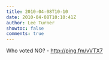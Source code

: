 ```yaml
---
title: 2010-04-08T10-10
date: 2010-04-08T10:10:41Z
author: Lee Turner
showtoc: false
comments: true
---
```


Who voted NO? - http://ping.fm/vVTX7

